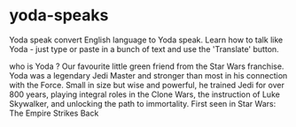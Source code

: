 # yoda-speaks
Yoda speak convert English language to Yoda speak. Learn how to talk like Yoda - just type or paste in a bunch of text and use the 'Translate' button.

who is Yoda ? 
Our favourite little green friend from the Star Wars franchise. Yoda was a legendary Jedi Master and stronger than most in his connection with the Force. Small in size but wise and powerful, he trained Jedi for over 800 years, playing integral roles in the Clone Wars, the instruction of Luke Skywalker, and unlocking the path to immortality. First seen in Star Wars: The Empire Strikes Back
